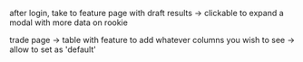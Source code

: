 after login, take to feature page with draft results
-> clickable to expand a modal with more data on rookie

trade page
-> table with feature to add whatever columns you wish to see
-> allow to set as 'default'
